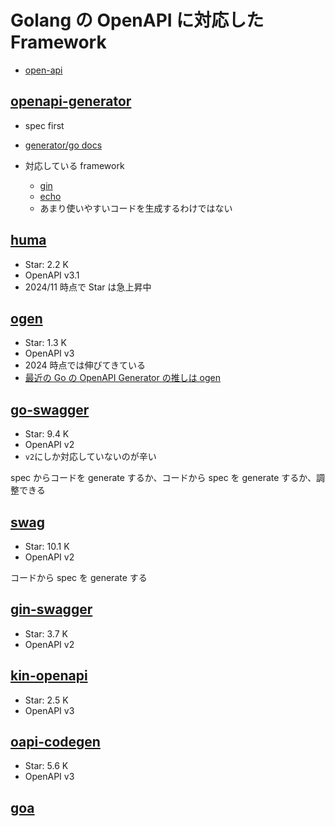 # Golang の OpenAPI に対応した Framework

- [open-api](../../../api/open-api/README.md)

## [openapi-generator](https://github.com/OpenAPITools/openapi-generator)

- spec first
- [generator/go docs](https://github.com/OpenAPITools/openapi-generator/blob/master/docs/generators/go.md)
- 対応している framework

  - [gin](https://github.com/OpenAPITools/openapi-generator/blob/master/docs/generators/go-gin-server.md)
  - [echo](https://github.com/OpenAPITools/openapi-generator/blob/master/docs/generators/go-echo-server.md)
  - あまり使いやすいコードを生成するわけではない

## [huma](https://github.com/danielgtaylor/huma)

- Star: 2.2 K
- OpenAPI v3.1
- 2024/11 時点で Star は急上昇中

## [ogen](https://github.com/ogen-go/ogen)

- Star: 1.3 K
- OpenAPI v3
- 2024 時点では伸びてきている
- [最近の Go の OpenAPI Generator の推しは ogen](https://blog.p1ass.com/posts/ogen/)

## [go-swagger](https://github.com/go-swagger/go-swagger)

- Star: 9.4 K
- OpenAPI v2
- `v2`にしか対応していないのが辛い

spec からコードを generate するか、コードから spec を generate するか、調整できる

## [swag](https://github.com/swaggo/swag)

- Star: 10.1 K
- OpenAPI v2

コードから spec を generate する

## [gin-swagger](https://github.com/swaggo/gin-swagger)

- Star: 3.7 K
- OpenAPI v2

## [kin-openapi](https://github.com/getkin/kin-openapi)

- Star: 2.5 K
- OpenAPI v3

## [oapi-codegen](https://github.com/deepmap/oapi-codegen)

- Star: 5.6 K
- OpenAPI v3

## [goa](https://github.com/goadesign/goa)
